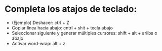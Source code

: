 # Completa los atajos de teclado:

- (Ejemplo) Deshacer: ctrl + Z
- Copiar línea hacia abajo: cntrl + shit + tecla abajo
- Seleccionar siguiente y generar múltiples cursores: shift + alt + ariiba o abajo
- Activar word-wrap: alt + z